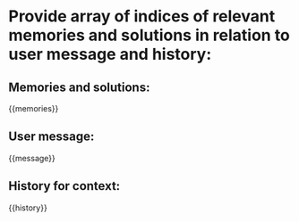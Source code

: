 # Provide array of indices of relevant memories and solutions in relation to user message and history:

## Memories and solutions:
{{memories}}

## User message:
{{message}}

## History for context:
{{history}}
